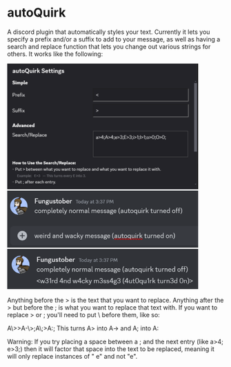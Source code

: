 # autoQuirk
A discord plugin that automatically styles your text. Currently it lets you specify a prefix and/or a suffix to add to your message, as well as having a search and replace function that lets you change out various strings for others. It works like the following:

<img width="443" alt="quirk setup screen" src="https://github.com/Fungustober/autoQuirk/blob/main/example%201.png">
<img width="443" alt="quirk example" src="https://github.com/Fungustober/autoQuirk/blob/main/example%202.png">
<img width="443" alt="quirk example 2" src="https://github.com/Fungustober/autoQuirk/blob/main/example%203.png">

Anything before the > is the text that you want to replace. Anything after the > but before the ; is what you want to replace that text with. If you want to replace > or ; you'll need to put \ before them, like so:

A\\>>A-\\>;A\\;>A:;     This turns A> into A-> and A; into A:

Warning: If you try placing a space between a ; and the next entry (like a>4; e>3;) then it will factor that space into the text to be replaced, meaning it will only replace instances of " e" and not "e".
